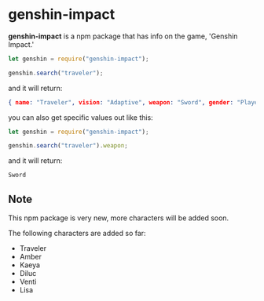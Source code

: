 # genshin-impact
**genshin-impact** is a npm package that has info on the game, 'Genshin Impact.'

```js
let genshin = require("genshin-impact");

genshin.search("traveler");
```
and it will return:
```json
{ name: "Traveler", vision: "Adaptive", weapon: "Sword", gender: "Player's Choice", nation: "Unknown", rarity: "5", image: "https://i.imgur.com/rrG0ZY0.png", quote: "This world is full of unsolved mysteries.", constellation: "Viator/Viatrix", birthday: "Player's Choice", description: "The Traveler is the protagonist and a playable character in Genshin Impact. At the beginning of the game, both genders are twin siblings from another world, travelling throughout the universe, until an Unknown God ambushed, capturing one of them, and sealed their ways to travel, leaving them stranded on Teyvat." }
```
you can also get specific values out like this:
```js
let genshin = require("genshin-impact");

genshin.search("traveler").weapon;
```
and it will return:
```
Sword
```

## Note
This npm package is very new, more characters will be added soon.


The following characters are added so far:
* Traveler
* Amber
* Kaeya
* Diluc
* Venti
* Lisa